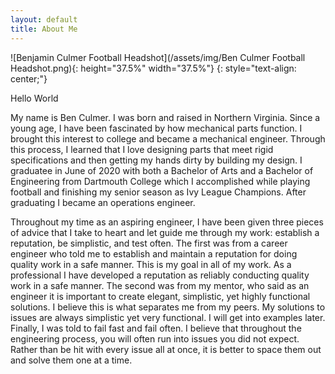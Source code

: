 ```yaml
---
layout: default
title: About Me
---
```



![Benjamin Culmer Football Headshot](/assets/img/Ben Culmer Football Headshot.png){:  height="37.5%" width="37.5%"}
{: style="text-align: center;"}



Hello World

My name is Ben Culmer. I was born and raised in Northern Virginia. Since a young age, I have been fascinated by how mechanical parts function. 
I brought this interest to college and became a mechanical engineer. Through this process, I learned that I love designing parts that meet rigid specifications and then getting my hands dirty by building my design. 
I graduatee in June of 2020 with both a Bachelor of Arts and a Bachelor of Engineering from Dartmouth College which I accomplished while playing football and finishing my senior season as Ivy League Champions. After graduating I became an operations engineer.

Throughout my time as an aspiring engineer, I have been given three pieces of advice that I take to heart and let guide me through my work: establish a reputation, be simplistic, and test often. 
The first was from a career engineer who told me to establish and maintain a reputation for doing quality work in a safe manner. This is my goal in all of my work. 
As a professional I have developed a reputation as reliably conducting quality work in a safe manner. 
The second was from my mentor, who said as an engineer it is important to create elegant, simplistic, yet highly functional solutions. I believe this is what separates me from my peers.
My solutions to issues are always simplistic yet very functional. I will get into examples later. Finally, I was told to fail fast and fail often. 
I believe that throughout the engineering process, you will often run into issues you did not expect. Rather than be hit with every issue all at once, it is better to space them out and solve them one at a time. 
